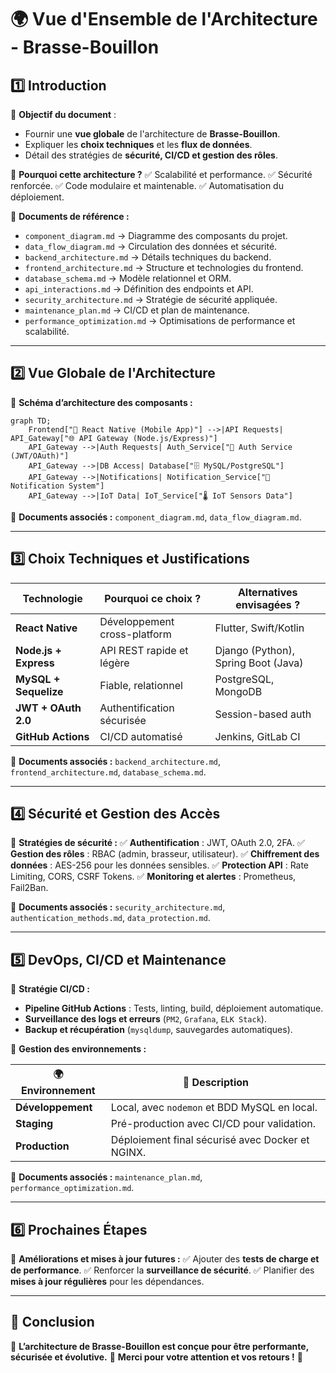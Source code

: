 # 🌍 **Vue d'Ensemble de l'Architecture - Brasse-Bouillon**

## **1️⃣ Introduction**

🎯 **Objectif du document** :

- Fournir une **vue globale** de l'architecture de **Brasse-Bouillon**.
- Expliquer les **choix techniques** et les **flux de données**.
- Détail des stratégies de **sécurité, CI/CD et gestion des rôles**.

📌 **Pourquoi cette architecture ?**
✅ Scalabilité et performance.
✅ Sécurité renforcée.
✅ Code modulaire et maintenable.
✅ Automatisation du déploiement.

📌 **Documents de référence :**

- `component_diagram.md` → Diagramme des composants du projet.
- `data_flow_diagram.md` → Circulation des données et sécurité.
- `backend_architecture.md` → Détails techniques du backend.
- `frontend_architecture.md` → Structure et technologies du frontend.
- `database_schema.md` → Modèle relationnel et ORM.
- `api_interactions.md` → Définition des endpoints et API.
- `security_architecture.md` → Stratégie de sécurité appliquée.
- `maintenance_plan.md` → CI/CD et plan de maintenance.
- `performance_optimization.md` → Optimisations de performance et scalabilité.

---

## **2️⃣ Vue Globale de l'Architecture**

📌 **Schéma d’architecture des composants :**

```mermaid
graph TD;
    Frontend["📱 React Native (Mobile App)"] -->|API Requests| API_Gateway["🌐 API Gateway (Node.js/Express)"]
    API_Gateway -->|Auth Requests| Auth_Service["🔑 Auth Service (JWT/OAuth)"]
    API_Gateway -->|DB Access| Database["🗄️ MySQL/PostgreSQL"]
    API_Gateway -->|Notifications| Notification_Service["📢 Notification System"]
    API_Gateway -->|IoT Data| IoT_Service["🌡️ IoT Sensors Data"]
```

📌 **Documents associés :** `component_diagram.md`, `data_flow_diagram.md`.

---

## **3️⃣ Choix Techniques et Justifications**

| **Technologie** | **Pourquoi ce choix ?** | **Alternatives envisagées ?** |
|----------------|-------------------------|----------------------------|
| **React Native** | Développement cross-platform | Flutter, Swift/Kotlin |
| **Node.js + Express** | API REST rapide et légère | Django (Python), Spring Boot (Java) |
| **MySQL + Sequelize** | Fiable, relationnel | PostgreSQL, MongoDB |
| **JWT + OAuth 2.0** | Authentification sécurisée | Session-based auth |
| **GitHub Actions** | CI/CD automatisé | Jenkins, GitLab CI |

📌 **Documents associés :** `backend_architecture.md`, `frontend_architecture.md`, `database_schema.md`.

---

## **4️⃣ Sécurité et Gestion des Accès**

📌 **Stratégies de sécurité :**
✅ **Authentification** : JWT, OAuth 2.0, 2FA.
✅ **Gestion des rôles** : RBAC (admin, brasseur, utilisateur).
✅ **Chiffrement des données** : AES-256 pour les données sensibles.
✅ **Protection API** : Rate Limiting, CORS, CSRF Tokens.
✅ **Monitoring et alertes** : Prometheus, Fail2Ban.

📌 **Documents associés :** `security_architecture.md`, `authentication_methods.md`, `data_protection.md`.

---

## **5️⃣ DevOps, CI/CD et Maintenance**

📌 **Stratégie CI/CD :**

- **Pipeline GitHub Actions** : Tests, linting, build, déploiement automatique.
- **Surveillance des logs et erreurs** (`PM2`, `Grafana`, `ELK Stack`).
- **Backup et récupération** (`mysqldump`, sauvegardes automatiques).

📌 **Gestion des environnements :**

| 🌍 **Environnement** | 📌 **Description** |
|----------------|----------------|
| **Développement** | Local, avec `nodemon` et BDD MySQL en local. |
| **Staging** | Pré-production avec CI/CD pour validation. |
| **Production** | Déploiement final sécurisé avec Docker et NGINX. |

📌 **Documents associés :** `maintenance_plan.md`, `performance_optimization.md`.

---

## **6️⃣ Prochaines Étapes**

📌 **Améliorations et mises à jour futures :**
✅ Ajouter des **tests de charge et de performance**.
✅ Renforcer la **surveillance de sécurité**.
✅ Planifier des **mises à jour régulières** pour les dépendances.

---

## **📌 Conclusion**

🎯 **L’architecture de Brasse-Bouillon est conçue pour être performante, sécurisée et évolutive.**
📢 **Merci pour votre attention et vos retours !** 🚀
